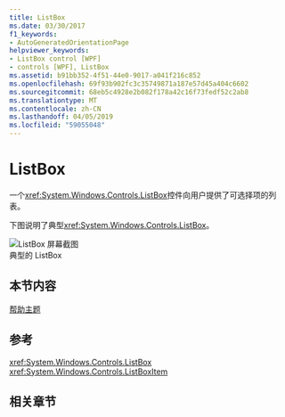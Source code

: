 ```yaml
---
title: ListBox
ms.date: 03/30/2017
f1_keywords:
- AutoGeneratedOrientationPage
helpviewer_keywords:
- ListBox control [WPF]
- controls [WPF], ListBox
ms.assetid: b91bb352-4f51-44e0-9017-a041f216c852
ms.openlocfilehash: 69f93b902fc3c35749871a187e57d45a404c6602
ms.sourcegitcommit: 68eb5c4928e2b082f178a42c16f73fedf52c2ab8
ms.translationtype: MT
ms.contentlocale: zh-CN
ms.lasthandoff: 04/05/2019
ms.locfileid: "59055048"
---
```

# <a name="listbox"></a>ListBox
一个<xref:System.Windows.Controls.ListBox>控件向用户提供了可选择项的列表。  
  
 下图说明了典型<xref:System.Windows.Controls.ListBox>。  
  
 ![ListBox 屏幕截图](./media/ss-ctl-listbox.gif "SS_CTL_listbox")  
典型的 ListBox  
  
## <a name="in-this-section"></a>本节内容  
 [帮助主题](listbox-how-to-topics.md)  
  
## <a name="reference"></a>参考  
 <xref:System.Windows.Controls.ListBox>  
  <xref:System.Windows.Controls.ListBoxItem>  
  
## <a name="related-sections"></a>相关章节
